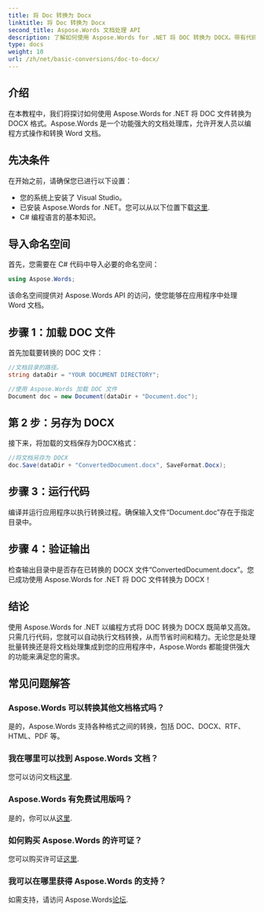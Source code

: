 ```yaml
---
title: 将 Doc 转换为 Docx
linktitle: 将 Doc 转换为 Docx
second_title: Aspose.Words 文档处理 API
description: 了解如何使用 Aspose.Words for .NET 将 DOC 转换为 DOCX。带有代码示例的分步指南。非常适合开发人员。
type: docs
weight: 10
url: /zh/net/basic-conversions/doc-to-docx/
---
```

## 介绍

在本教程中，我们将探讨如何使用 Aspose.Words for .NET 将 DOC 文件转换为 DOCX 格式。Aspose.Words 是一个功能强大的文档处理库，允许开发人员以编程方式操作和转换 Word 文档。

## 先决条件

在开始之前，请确保您已进行以下设置：
- 您的系统上安装了 Visual Studio。
- 已安装 Aspose.Words for .NET。您可以从以下位置下载[这里](https://releases.aspose.com/words/net/).
- C# 编程语言的基本知识。

## 导入命名空间

首先，您需要在 C# 代码中导入必要的命名空间：
```csharp
using Aspose.Words;
```

该命名空间提供对 Aspose.Words API 的访问，使您能够在应用程序中处理 Word 文档。

## 步骤 1：加载 DOC 文件

首先加载要转换的 DOC 文件：
```csharp
//文档目录的路径。
string dataDir = "YOUR DOCUMENT DIRECTORY";

//使用 Aspose.Words 加载 DOC 文件
Document doc = new Document(dataDir + "Document.doc");
```

## 第 2 步：另存为 DOCX

接下来，将加载的文档保存为DOCX格式：
```csharp
//将文档另存为 DOCX
doc.Save(dataDir + "ConvertedDocument.docx", SaveFormat.Docx);
```

## 步骤 3：运行代码

编译并运行应用程序以执行转换过程。确保输入文件“Document.doc”存在于指定目录中。

## 步骤 4：验证输出

检查输出目录中是否存在已转换的 DOCX 文件“ConvertedDocument.docx”。您已成功使用 Aspose.Words for .NET 将 DOC 文件转换为 DOCX！

## 结论

使用 Aspose.Words for .NET 以编程方式将 DOC 转换为 DOCX 既简单又高效。只需几行代码，您就可以自动执行文档转换，从而节省时间和精力。无论您是处理批量转换还是将文档处理集成到您的应用程序中，Aspose.Words 都能提供强大的功能来满足您的需求。

## 常见问题解答

### Aspose.Words 可以转换其他文档格式吗？
是的，Aspose.Words 支持各种格式之间的转换，包括 DOC、DOCX、RTF、HTML、PDF 等。

### 我在哪里可以找到 Aspose.Words 文档？
您可以访问文档[这里](https://reference.aspose.com/words/net/).

### Aspose.Words 有免费试用版吗？
是的，你可以从[这里](https://releases.aspose.com/).

### 如何购买 Aspose.Words 的许可证？
您可以购买许可证[这里](https://purchase.aspose.com/buy).

### 我可以在哪里获得 Aspose.Words 的支持？
如需支持，请访问 Aspose.Words[论坛](https://forum.aspose.com/c/words/8).
